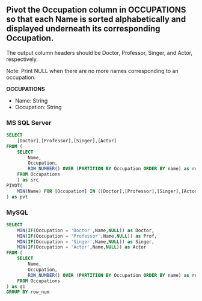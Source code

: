 ## Pivot the Occupation column in OCCUPATIONS so that each Name is sorted alphabetically and displayed underneath its corresponding Occupation. 
The output column headers should be Doctor, Professor, Singer, and Actor, respectively.

Note: Print NULL when there are no more names corresponding to an occupation.

<b> OCCUPATIONS </b>
- Name: String
- Occupation: String

### MS SQL Server
```SQL
SELECT 
    [Doctor],[Professor],[Singer],[Actor]
FROM (
    SELECT 
        Name, 
        Occupation, 
        ROW_NUMBER() OVER (PARTITION BY Occupation ORDER BY name) as row_num
    FROM Occupations
    ) as src
PIVOT(
    MIN(Name) FOR [Occupation] IN ([Doctor],[Professor],[Singer],[Actor])
) as pvt
```

### MySQL
```SQL
SELECT 
    MIN(IF(Occupation = 'Doctor',Name,NULL)) as Doctor,
    MIN(IF(Occupation = 'Professor',Name,NULL)) as Prof,
    MIN(IF(Occupation = 'Singer',Name,NULL)) as Singer,
    MIN(IF(Occupation = 'Actor',Name,NULL)) as Actor
FROM (
    SELECT 
        Name, 
        Occupation, 
        ROW_NUMBER() OVER (PARTITION BY Occupation ORDER BY name) as row_num
    FROM Occupations
) as q1
GROUP BY row_num
```
